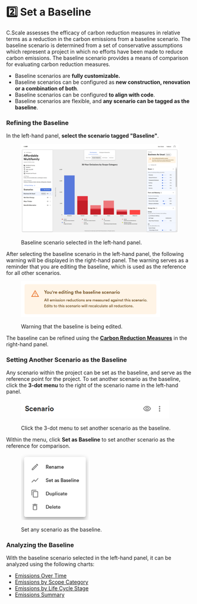 # 2️⃣ Set a Baseline

C.Scale assesses the efficacy of carbon reduction measures in relative terms as a reduction in the carbon emissions from a baseline scenario. The baseline scenario is determined from a set of conservative assumptions which represent a project in which no efforts have been made to reduce carbon emissions. The baseline scenario provides a means of comparison for evaluating carbon reduction measures.&#x20;

* Baseline scenarios are **fully customizable.**&#x20;
* Baseline scenarios can be configured as **new construction, renovation or a combination of both**.&#x20;
* Baseline scenarios can be configured **to align with code**.&#x20;
* Baseline scenarios are flexible, and **any scenario can be tagged as the baseline**.

### Refining the Baseline

In the left-hand panel, **select the scenario tagged "Baseline"**.

<div align="left"><figure><img src="../.gitbook/assets/Baseline (1).png" alt="" width="563"><figcaption><p>Baseline scenario selected in the left-hand panel.</p></figcaption></figure></div>

After selecting the baseline scenario in the left-hand panel, the following warning will be displayed in the right-hand panel. The warning serves as a reminder that you are editing the baseline, which is used as the reference for all other scenarios.

<div align="left"><figure><img src="../.gitbook/assets/image (26).png" alt="" width="375"><figcaption><p>Warning that the baseline is being edited.</p></figcaption></figure></div>

The baseline can be refined using the [**Carbon Reduction Measures**](reduce-emissions/) in the right-hand panel.&#x20;

### Setting Another Scenario as the Baseline

Any scenario within the project can be set as the baseline, and serve as the reference point for the project. To set another scenario as the baseline, click the **3-dot menu** to the right of the scenario name in the left-hand panel.&#x20;

<div align="left"><figure><img src="../.gitbook/assets/image (13).png" alt="" width="399"><figcaption><p>Click the 3-dot menu to set another scenario as the baseline.</p></figcaption></figure></div>

Within the menu, click **Set as Baseline** to set another scenario as the reference for comparison.

<div align="left"><figure><img src="../.gitbook/assets/image (14).png" alt="" width="182"><figcaption><p>Set any scenario as the baseline.</p></figcaption></figure></div>

### Analyzing the Baseline

With the baseline scenario selected in the left-hand panel, it can be analyzed using the following charts:

* [Emissions Over Time](reduce-emissions/analyze-scenarios.md#emissions-over-time)
* [Emissions by Scope Category](reduce-emissions/analyze-scenarios.md#emissions-by-scope-category)
* [Emissions by Life Cycle Stage](reduce-emissions/analyze-scenarios.md#emissions-by-lca-stage)
* [Emissions Summary](reduce-emissions/analyze-scenarios.md#emissions-summary)
